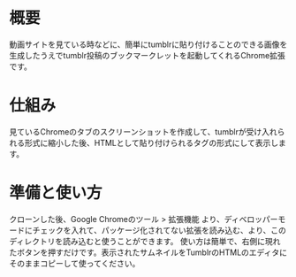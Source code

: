 概要
============
動画サイトを見ている時などに、簡単にtumblrに貼り付けることのできる画像を生成したうえでtumblr投稿のブックマークレットを起動してくれるChrome拡張です。


仕組み
============
見ているChromeのタブのスクリーンショットを作成して、tumblrが受け入れられる形式に縮小した後、HTMLとして貼り付けられるタグの形式にして表示します。


準備と使い方
============
クローンした後、Google Chromeのツール > 拡張機能 より、ディベロッパーモードにチェックを入れて、パッケージ化されてない拡張を読み込む、より、このディレクトリを読み込むと使うことができます。
使い方は簡単で、右側に現れたボタンを押すだけです。表示されたサムネイルをTumblrのHTMLのエディタにそのままコピーして使ってください。


